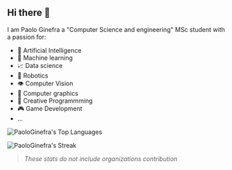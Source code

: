 ## Hi there 👋
I am Paolo Ginefra a "Computer Science and engineering" MSc student with a passion for:
- 🧠 Artificial Intelligence
- 📖 Machine learning
- 📈 Data science
- 🦾 Robotics
- 👁️ Computer Vision
- 🗿 Computer graphics
- 💫 Creative Programmming
- 🎮 Game Development
- ...

<!--
**PaoloGinefra/PaoloGinefra** is a ✨ _special_ ✨ repository because its `README.md` (this file) appears on your GitHub profile.

Here are some ideas to get you started:

- 🔭 I’m currently working on ...
- 🌱 I’m currently learning ...
- 👯 I’m looking to collaborate on ...
- 🤔 I’m looking for help with ...
- 💬 Ask me about ...
- 📫 How to reach me: ...
- 😄 Pronouns: ...
- ⚡ Fun fact: ...
-->

![PaoloGinefra's Top Languages](https://github-readme-stats.vercel.app/api/top-langs/?username=PaoloGinefra&theme=dark&show_icons=true&hide_border=false&layout=compact)


![PaoloGinefra's Streak](https://github-readme-streak-stats.herokuapp.com/?user=PaoloGinefra&theme=dark&hide_border=false)

> _These stats do not include organizations contribution_

